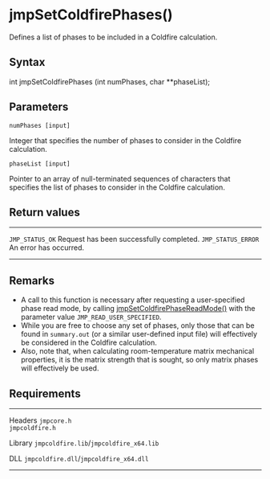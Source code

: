 jmpSetColdfirePhases()
======================

Defines a list of phases to be included in a Coldfire calculation.

Syntax
------

int jmpSetColdfirePhases (int numPhases, char \*\*phaseList);

Parameters
----------

`numPhases [input]`

Integer that specifies the number of phases to consider in the Coldfire
calculation.

`phaseList [input]`

Pointer to an array of null-terminated sequences of characters that
specifies the list of phases to consider in the Coldfire calculation.

Return values
-------------

  -------------------- ------------------------------------------
  `JMP_STATUS_OK`      Request has been successfully completed.
  `JMP_STATUS_ERROR`   An error has occurred.
  -------------------- ------------------------------------------

Remarks
-------

-   A call to this function is necessary after requesting a
    user-specified phase read mode, by calling
    [jmpSetColdfirePhaseReadMode()](jmpSetColdfirePhaseReadMode.htm)
    with the parameter value `JMP_READ_USER_SPECIFIED`.
-   While you are free to choose any set of phases, only those that can
    be found in `summary.out` (or a similar user-defined input file)
    will effectively be considered in the Coldfire calculation.
-   Also, note that, when calculating room-temperature matrix mechanical
    properties, it is the matrix strength that is sought, so only matrix
    phases will effectively be used.

Requirements
------------

  --------- -----------------------------------------
  Headers   `jmpcore.h`\
            `jmpcoldfire.h`

  Library   `jmpcoldfire.lib`/`jmpcoldfire_x64.lib`

  DLL       `jmpcoldfire.dll`/`jmpcoldfire_x64.dll`
  --------- -----------------------------------------


